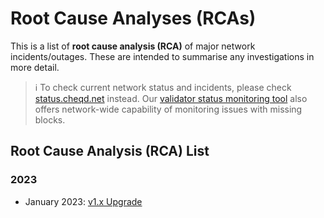 # Root Cause Analyses (RCAs)

This is a list of **root cause analysis (RCA)** of major network incidents/outages. These are intended to summarise any investigations in more detail.

> ℹ️ To check current network status and incidents, please check [status.cheqd.net](https://status.cheqd.net/) instead. Our [validator status monitoring tool](../monitoring/validator-status.md) also offers network-wide capability of monitoring issues with missing blocks.

## Root Cause Analysis (RCA) List

### 2023

- January 2023: [v1.x Upgrade](v1.x-upgrade-rca.md)
